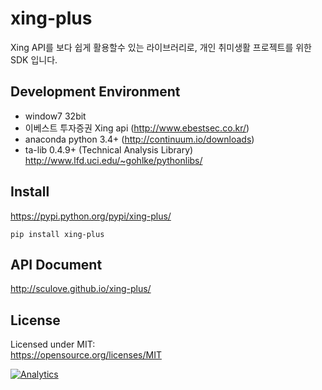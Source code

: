# xing-plus
Xing API를 보다 쉽게 활용할수 있는 라이브러리로, 개인 취미생활 프로젝트를 위한 SDK 입니다.

## Development Environment
 - window7 32bit
 - 이베스트 투자증권 Xing api (http://www.ebestsec.co.kr/)
 - anaconda python 3.4+ (http://continuum.io/downloads)
 - ta-lib 0.4.9+ (Technical Analysis Library) http://www.lfd.uci.edu/~gohlke/pythonlibs/

## Install
https://pypi.python.org/pypi/xing-plus/
```
pip install xing-plus
```

## API Document
http://sculove.github.io/xing-plus/


## License
Licensed under MIT:  
https://opensource.org/licenses/MIT 

[![Analytics](https://ga-beacon.appspot.com/UA-37362821-9/xing-plus/readme)](https://github.com/sculove/xing-plus)
